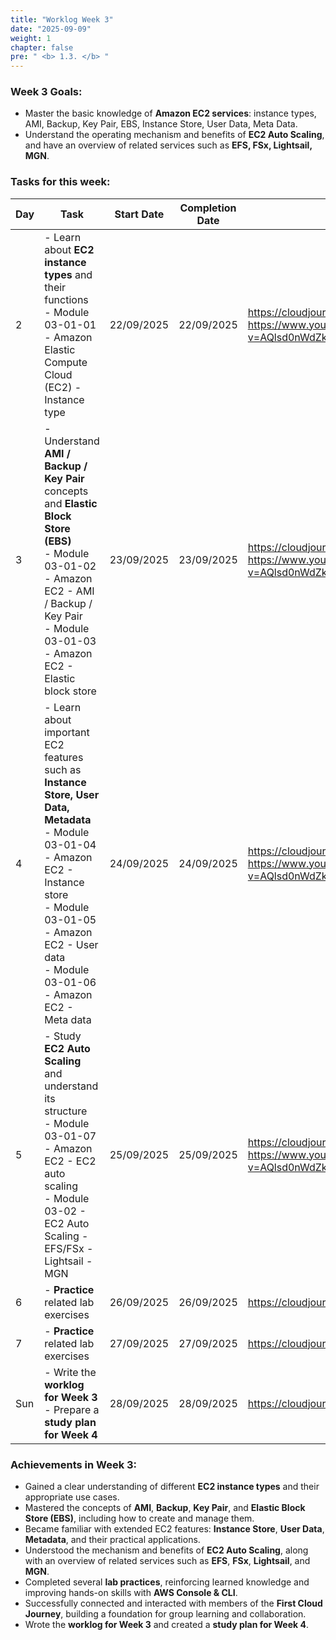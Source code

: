 ```yaml
---
title: "Worklog Week 3"
date: "2025-09-09"
weight: 1
chapter: false
pre: " <b> 1.3. </b> "
---
```


### Week 3 Goals:

* Master the basic knowledge of **Amazon EC2 services**: instance types, AMI, Backup, Key Pair, EBS, Instance Store, User Data, Meta Data.
* Understand the operating mechanism and benefits of **EC2 Auto Scaling**, and have an overview of related services such as **EFS, FSx, Lightsail, MGN**. 

### Tasks for this week:
| Day | Task                                                                                                                                                                                                 | Start Date  | Completion Date | References                            |
| --- | ---------------------------------------------------------------------------------------------------------------------------------------------------------------------------------------------------- | ------------ | --------------- | ------------------------------------- |
| 2   | - Learn about **EC2 instance types** and their functions <br> - Module 03-01-01 - Amazon Elastic Compute Cloud (EC2) - Instance type                                                                 | 22/09/2025   | 22/09/2025      | <https://cloudjourney.awsstudygroup.com/> <https://www.youtube.com/watch?v=AQlsd0nWdZk&list=PLahN4TLWtox2a3vElknwzU_urND8hLn1i&index=1/> |
| 3   | - Understand **AMI / Backup / Key Pair** concepts and **Elastic Block Store (EBS)** <br> - Module 03-01-02 - Amazon EC2 - AMI / Backup / Key Pair <br> - Module 03-01-03 - Amazon EC2 - Elastic block store | 23/09/2025   | 23/09/2025      | <https://cloudjourney.awsstudygroup.com/> <https://www.youtube.com/watch?v=AQlsd0nWdZk&list=PLahN4TLWtox2a3vElknwzU_urND8hLn1i&index=1/> |
| 4   | - Learn about important EC2 features such as **Instance Store, User Data, Metadata** <br> - Module 03-01-04 - Amazon EC2 - Instance store <br> - Module 03-01-05 - Amazon EC2 - User data <br> - Module 03-01-06 - Amazon EC2 - Meta data | 24/09/2025   | 24/09/2025      | <https://cloudjourney.awsstudygroup.com/> <https://www.youtube.com/watch?v=AQlsd0nWdZk&list=PLahN4TLWtox2a3vElknwzU_urND8hLn1i&index=1/> |
| 5   | - Study **EC2 Auto Scaling** and understand its structure <br> - Module 03-01-07 - Amazon EC2 - EC2 auto scaling <br> - Module 03-02 - EC2 Auto Scaling - EFS/FSx - Lightsail - MGN | 25/09/2025   | 25/09/2025      | <https://cloudjourney.awsstudygroup.com/> <https://www.youtube.com/watch?v=AQlsd0nWdZk&list=PLahN4TLWtox2a3vElknwzU_urND8hLn1i&index=1/> |
| 6   | - **Practice** related lab exercises                                                                                                                           | 26/09/2025   | 26/09/2025      | <https://cloudjourney.awsstudygroup.com/> |
| 7   | - **Practice** related lab exercises                                                                                                                           | 27/09/2025   | 27/09/2025      | <https://cloudjourney.awsstudygroup.com/> |
| Sun   | - Write the **worklog for Week 3** <br> - Prepare a **study plan for Week 4**                                                                                  | 28/09/2025   | 28/09/2025      | <https://cloudjourney.awsstudygroup.com/> |

### Achievements in Week 3:

- Gained a clear understanding of different **EC2 instance types** and their appropriate use cases.  
- Mastered the concepts of **AMI**, **Backup**, **Key Pair**, and **Elastic Block Store (EBS)**, including how to create and manage them.  
- Became familiar with extended EC2 features: **Instance Store**, **User Data**, **Metadata**, and their practical applications.  
- Understood the mechanism and benefits of **EC2 Auto Scaling**, along with an overview of related services such as **EFS**, **FSx**, **Lightsail**, and **MGN**.  
- Completed several **lab practices**, reinforcing learned knowledge and improving hands-on skills with **AWS Console & CLI**.  
- Successfully connected and interacted with members of the **First Cloud Journey**, building a foundation for group learning and collaboration.  
- Wrote the **worklog for Week 3** and created a **study plan for Week 4**.  
